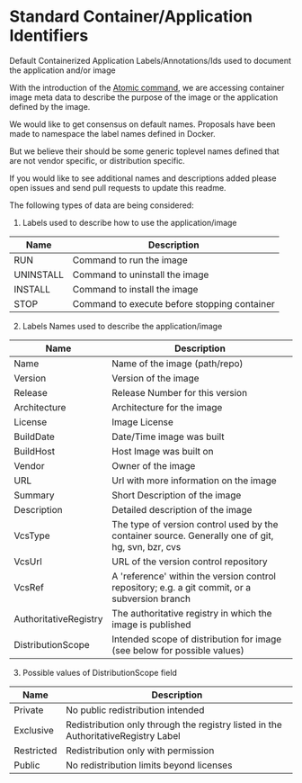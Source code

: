 # Standard Container/Application Identifiers
Default Containerized Application Labels/Annotations/Ids used to document the application and/or image

With the introduction of the [Atomic command](http://developerblog.redhat.com/2015/04/21/introducing-the-atomic-command/), we are accessing container image meta data to describe the purpose of the image or the application defined by the image.

We would like to get consensus on default names.  Proposals have been made to namespace the label names defined
in Docker.  

But we believe their should be some generic toplevel names defined that are not vendor specific, or
distribution specific.  

If you would like to see additional names and descriptions added please open issues and send pull requests to update this readme.

The following types of data are being considered:

1. Labels used to describe how to use the application/image

 | Name        | Description                            |
 |-------------|----------------------------------------|
 | RUN         | Command to run the image|
 | UNINSTALL   | Command to uninstall the image|
 | INSTALL     | Command to install the image|
 | STOP        | Command to execute before stopping container|

2. Labels Names used to describe the application/image

 | Name        | Description                            |
 |-------------|----------------------------------------|
 | Name        | Name of the image (path/repo)|
 | Version     | Version of the image|
 | Release     | Release Number for this version|
 | Architecture| Architecture for the image|
 | License     | Image License|
 | BuildDate  | Date/Time image was built|
 | BuildHost  | Host Image was built on|
 | Vendor      | Owner of the image|
 | URL         | Url with more information on the image|
 | Summary     | Short Description of the image|
 | Description | Detailed description of the image|
 | VcsType    | The type of version control used by the container source. Generally one of git, hg, svn, bzr, cvs|
 | VcsUrl     | URL of the version control repository|
 | VcsRef     | A 'reference' within the version control repository; e.g. a git commit, or a subversion branch|
 | AuthoritativeRegistry | The  authoritative registry in which the image is published|
 | DistributionScope  | Intended scope of distribution for image (see below for possible values)|

3. Possible values of DistributionScope field

 |Name         | Description |
 |-------------|-------------|
 | Private     | No public redistribution intended|
 | Exclusive   | Redistribution only through the registry listed in the AuthoritativeRegistry Label|
 | Restricted  | Redistribution only with permission|
 | Public      | No redistribution limits beyond licenses|


